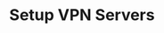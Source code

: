 ---
sidebar_position: 2
title: "Setup VPN Servers"
sidebar_label: "Setup VPN Servers"
description: "Deploy VPN infrastructure in Debian environments - install VPN servers, configure server settings, manage client access, and establish secure network tunnels."
keywords:
  - "debian vpn servers"
  - "vpn server setup"
  - "vpn infrastructure"
  - "secure tunnels"
  - "client access management"
tags:
  - debian
  - vpn-servers
  - vpn-server-setup
  - vpn-infrastructure
  - secure-tunnels
slug: /linux/debian/network/vpn-setup/setup-vpn-servers
---